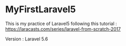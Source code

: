 # MyFirstLaravel5

This is my practice of Laravel5 following this tutorial : https://laracasts.com/series/laravel-from-scratch-2017

Version : Laravel 5.6
